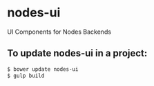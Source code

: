 # nodes-ui
UI Components for Nodes Backends

## To update nodes-ui in a project:

```bash
$ bower update nodes-ui
$ gulp build
```
